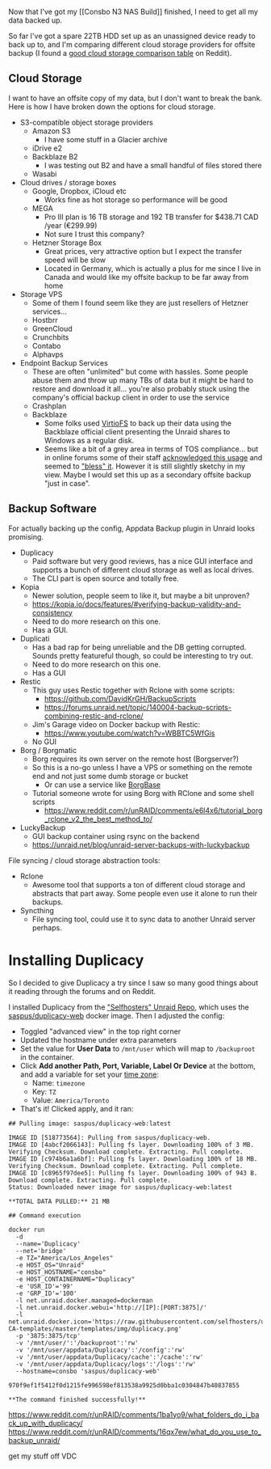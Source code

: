 Now that I've got my [[Consbo N3 NAS Build]] finished, I need to get all my data backed up.

So far I've got a spare 22TB HDD set up as an unassigned device ready to back up to, and I'm comparing different cloud storage providers for offsite backup (I found a [good cloud storage comparison table](https://www.reddit.com/r/DataHoarder/comments/1aketpm/i_made_a_huge_comparison_table_to_help_you_find/) on Reddit).
## Cloud Storage
I want to have an offsite copy of my data, but I don't want to break the bank.  Here is how I have broken down the options for cloud storage.

- S3-compatible object storage providers
	- Amazon S3
		- I have some stuff in a Glacier archive
	- iDrive e2
	- Backblaze B2
		- I was testing out B2 and have a small handful of files stored there
	- Wasabi
- Cloud drives / storage boxes
	- Google, Dropbox, iCloud etc
		- Works fine as hot storage so performance will be good
	- MEGA
		- Pro III plan is 16 TB storage and 192 TB transfer for $438.71 CAD /year (€299.99)
		- Not sure I trust this company?
	- Hetzner Storage Box
		- Great prices, very attractive option but I expect the transfer speed will be slow
		- Located in Germany, which is actually a plus for me since I live in Canada and would like my offsite backup to be far away from home
- Storage VPS
	- Some of them I found seem like they are just resellers of Hetzner services...
	- Hostbrr
	- GreenCloud
	- Crunchbits
	- Contabo
	- Alphavps
- Endpoint Backup Services
	- These are often "unlimited" but come with hassles.  Some people abuse them and throw up many TBs of data but it might be hard to restore and download it all... you're also probably stuck using the company's official backup client in order to use the service
	- Crashplan
	- Backblaze
		- Some folks used [VirtioFS](https://www.reddit.com/r/unRAID/comments/1b50t9q/virtiofs_is_now_stable_under_windows/) to back up their data using the Backblaze official client presenting the Unraid shares to Windows as a regular disk.
		- Seems like a bit of a grey area in terms of TOS compliance... but in online forums some of their staff [acknowledged this usage](https://www.reddit.com/r/backblaze/comments/11kuz88/comment/jbaiq07) and seemed to ["bless" it](https://www.reddit.com/r/backblaze/comments/11kuz88/comment/jbd0ufm).  However it is still slightly sketchy in my view.  Maybe I would set this up as a secondary offsite backup "just in case".
## Backup Software
For actually backing up the config, Appdata Backup plugin in Unraid looks promising.

- Duplicacy
	- Paid software but very good reviews, has a nice GUI interface and supports a bunch of different cloud storage as well as local drives.
	- The CLI part is open source and totally free.
- Kopia
	- Newer solution, people seem to like it, but maybe a bit unproven?
	- https://kopia.io/docs/features/#verifying-backup-validity-and-consistency
	- Need to do more research on this one.
	- Has a GUI.
- Duplicati
	- Has a bad rap for being unreliable and the DB getting corrupted.  Sounds pretty featureful though, so could be interesting to try out.
	- Need to do more research on this one.
	- Has a GUI
- Restic
	- This guy uses Restic together with Rclone with some scripts:
		- https://github.com/DavidKrGH/BackupScripts
		- https://forums.unraid.net/topic/140004-backup-scripts-combining-restic-and-rclone/
	- Jim's Garage video on Docker backup with Restic:
		- https://www.youtube.com/watch?v=WBBTC5WfGis
	- No GUI
- Borg / Borgmatic
	- Borg requires its own server on the remote host (Borgserver?)
	- So this is a no-go unless I have a VPS or something on the remote end and not just some dumb storage or bucket
		- Or can use a service like [BorgBase](https://www.borgbase.com/)
	- Tutorial someone wrote for using Borg with RClone and some shell scripts
		- https://www.reddit.com/r/unRAID/comments/e6l4x6/tutorial_borg_rclone_v2_the_best_method_to/
- LuckyBackup
	- GUI backup container using rsync on the backend
	- https://unraid.net/blog/unraid-server-backups-with-luckybackup

File syncing / cloud storage abstraction tools:
- Rclone
	- Awesome tool that supports a ton of different cloud storage and abstracts that part away.  Some people even use it alone to run their backups.
- Syncthing
	- File syncing tool, could use it to sync data to another Unraid server perhaps.
# Installing Duplicacy
So I decided to give Duplicacy a try since I saw so many good things about it reading through the forums and on Reddit.

I installed Duplicacy from the ["Selfhosters" Unraid Repo](https://github.com/selfhosters/Unraid-CA-templates), which uses the [saspus/duplicacy-web](https://hub.docker.com/r/saspus/duplicacy-web) docker image.  Then I adjusted the config:

- Toggled "advanced view" in the top right corner
- Updated the hostname under extra parameters
- Set the value for **User Data** to `/mnt/user` which will map to `/backuproot` in the container.
- Click **Add another Path, Port, Variable, Label Or Device** at the bottom, and add a variable for set your [time zone](https://data.iana.org/time-zones/tzdb-2021a/zone1970.tab):
	- Name: `timezone`
	- Key: `TZ`
	- Value: `America/Toronto`
- That's it!  Clicked apply, and it ran:
```
## Pulling image: saspus/duplicacy-web:latest

IMAGE ID [518773564]: Pulling from saspus/duplicacy-web.  
IMAGE ID [4abcf2066143]: Pulling fs layer. Downloading 100% of 3 MB. Verifying Checksum. Download complete. Extracting. Pull complete.  
IMAGE ID [c974b6a1a6bf]: Pulling fs layer. Downloading 100% of 18 MB. Verifying Checksum. Download complete. Extracting. Pull complete.  
IMAGE ID [c8965f97dee5]: Pulling fs layer. Downloading 100% of 943 B. Download complete. Extracting. Pull complete.  
Status: Downloaded newer image for saspus/duplicacy-web:latest  
  
**TOTAL DATA PULLED:** 21 MB  

## Command execution

docker run  
  -d  
  --name='Duplicacy'  
  --net='bridge'  
  -e TZ="America/Los_Angeles"  
  -e HOST_OS="Unraid"  
  -e HOST_HOSTNAME="consbo"  
  -e HOST_CONTAINERNAME="Duplicacy"  
  -e 'USR_ID'='99'  
  -e 'GRP_ID'='100'  
  -l net.unraid.docker.managed=dockerman  
  -l net.unraid.docker.webui='http://[IP]:[PORT:3875]/'  
  -l net.unraid.docker.icon='https://raw.githubusercontent.com/selfhosters/unRAID-CA-templates/master/templates/img/duplicacy.png'  
  -p '3875:3875/tcp'  
  -v '/mnt/user/':'/backuproot':'rw'  
  -v '/mnt/user/appdata/Duplicacy':'/config':'rw'  
  -v '/mnt/user/appdata/Duplicacy/cache':'/cache':'rw'  
  -v '/mnt/user/appdata/Duplicacy/logs':'/logs':'rw'  
  --hostname=consbo 'saspus/duplicacy-web'  

970f9ef1f5412f0d1215fe996598ef813538a9925d0bba1c0304847b40837855  
  
**The command finished successfully!**
```

https://www.reddit.com/r/unRAID/comments/1ba1yo9/what_folders_do_i_back_up_with_duplicacy/
https://www.reddit.com/r/unRAID/comments/16qx7ew/what_do_you_use_to_backup_unraid/

get my stuff off VDC